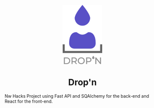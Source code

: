 <p align="center"><img width="128" src="./ui/src/assets/dropn-logo-dark.png"></p>

<h1 align="center">Drop'n</h1>

Nw Hacks Project using Fast API and SQAlchemy for the back-end and React for the front-end.
